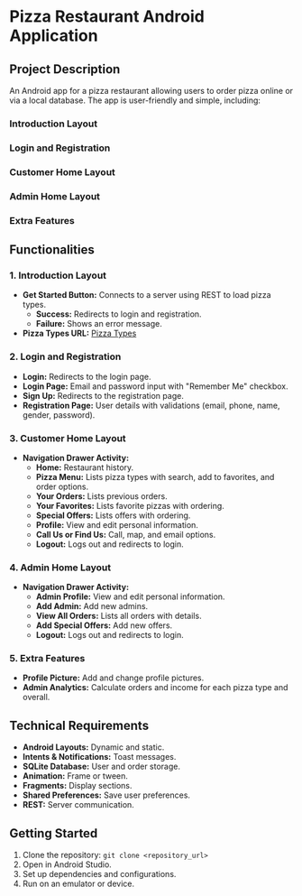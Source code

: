 # Pizza Restaurant Android Application

## Project Description
An Android app for a pizza restaurant allowing users to order pizza online or via a local database. The app is user-friendly and simple, including:

### Introduction Layout
### Login and Registration
### Customer Home Layout
### Admin Home Layout
### Extra Features

## Functionalities

### 1. Introduction Layout
- **Get Started Button:** Connects to a server using REST to load pizza types.
  - **Success:** Redirects to login and registration.
  - **Failure:** Shows an error message.
- **Pizza Types URL:** [Pizza Types](https://androidproject.free.beeceptor.com/pizza1)

### 2. Login and Registration
- **Login:** Redirects to the login page.
- **Login Page:** Email and password input with "Remember Me" checkbox.
- **Sign Up:** Redirects to the registration page.
- **Registration Page:** User details with validations (email, phone, name, gender, password).

### 3. Customer Home Layout
- **Navigation Drawer Activity:**
  - **Home:** Restaurant history.
  - **Pizza Menu:** Lists pizza types with search, add to favorites, and order options.
  - **Your Orders:** Lists previous orders.
  - **Your Favorites:** Lists favorite pizzas with ordering.
  - **Special Offers:** Lists offers with ordering.
  - **Profile:** View and edit personal information.
  - **Call Us or Find Us:** Call, map, and email options.
  - **Logout:** Logs out and redirects to login.

### 4. Admin Home Layout
- **Navigation Drawer Activity:**
  - **Admin Profile:** View and edit personal information.
  - **Add Admin:** Add new admins.
  - **View All Orders:** Lists all orders with details.
  - **Add Special Offers:** Add new offers.
  - **Logout:** Logs out and redirects to login.

### 5. Extra Features
- **Profile Picture:** Add and change profile pictures.
- **Admin Analytics:** Calculate orders and income for each pizza type and overall.

## Technical Requirements
- **Android Layouts:** Dynamic and static.
- **Intents & Notifications:** Toast messages.
- **SQLite Database:** User and order storage.
- **Animation:** Frame or tween.
- **Fragments:** Display sections.
- **Shared Preferences:** Save user preferences.
- **REST:** Server communication.

## Getting Started
1. Clone the repository: `git clone <repository_url>`
2. Open in Android Studio.
3. Set up dependencies and configurations.
4. Run on an emulator or device.
